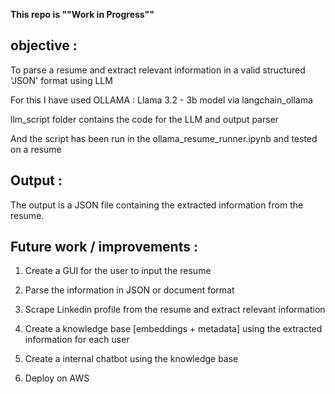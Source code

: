 **This repo is ""Work in Progress""**

## objective : 

To parse a resume and extract relevant information in a valid structured 'JSON' format using LLM 

For this I have used OLLAMA : Llama 3.2 - 3b model via langchain_ollama  

llm_script folder contains the code for the LLM and output parser 

And the script has been run in the ollama_resume_runner.ipynb and tested on a resume 

## Output : 

The output is a JSON file containing the extracted information from the resume. 

## Future work / improvements : 

1. Create a GUI for the user to input the resume 

2. Parse the information in JSON or document format 

3. Scrape Linkedin profile from the resume and extract relevant information

4. Create a knowledge base [embeddings + metadata] using the extracted information for each user

5. Create a internal chatbot using the knowledge base

6. Deploy on AWS 
